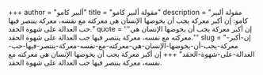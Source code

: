 +++
author = "ألبير كامو"
title = "مقولة ألبير كامو"
description = "مقولة ألبير كامو: إن أكبر معركة يجب أن يخوضها الإنسان هي معركته مع نفسه، معركة ينتصر فيها حب العدالة على شهوة الحقد."
quote = '''إن أكبر معركة يجب أن يخوضها الإنسان هي معركته مع نفسه، معركة ينتصر فيها حب العدالة على شهوة الحقد.'''
slug = "إن-أكبر-معركة-يجب-أن-يخوضها-الإنسان-هي-معركته-مع-نفسه-معركة-ينتصر-فيها-حب-العدالة-على-شهوة-الحقد"
+++
إن أكبر معركة يجب أن يخوضها الإنسان هي معركته مع نفسه، معركة ينتصر فيها حب العدالة على شهوة الحقد.

